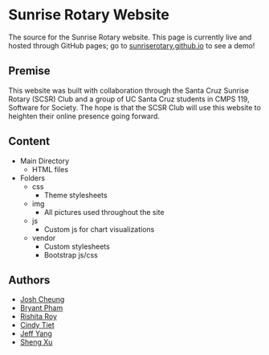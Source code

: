 # Sunrise Rotary Website
The source for the Sunrise Rotary website. This page is currently live and hosted through GitHub pages; go to [sunriserotary.github.io](sunriserotary.github.io) to see a demo!  

## Premise
This website was built with collaboration through the Santa Cruz Sunrise Rotary (SCSR) Club and a group of UC Santa Cruz students in CMPS 119, Software for Society. The hope is that the SCSR Club will use this website to heighten their online presence going forward.

## Content
- Main Directory
	- HTML files
- Folders
	- css
		- Theme stylesheets
	- img
		- All pictures used throughout the site
	- js
		- Custom js for chart visualizations
	- vendor
		- Custom stylesheets
		- Bootstrap js/css

## Authors
- [Josh Cheung](https://github.com/joshcheung)
- [Bryant Pham](https://github.com/bpham5)
- [Rishita Roy](https://github.com/rishitaro)
- [Cindy Tiet](https://github.com/cinger04)
- [Jeff Yang](https://github.com/treyzian)
- [Sheng Xu](https://github.com/xusheng228)
